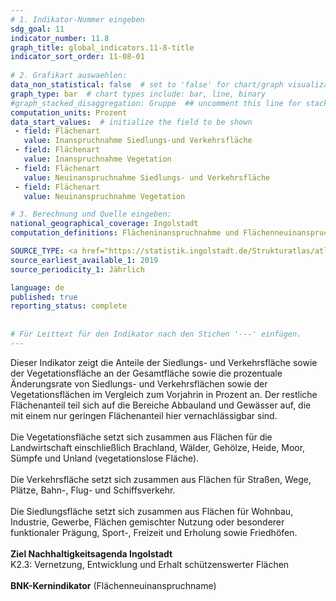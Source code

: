 ```yaml
---
# 1. Indikator-Nummer eingeben 
sdg_goal: 11 
indicator_number: 11.8
graph_title: global_indicators.11-8-title
indicator_sort_order: 11-08-01
 
# 2. Grafikart auswaehlen: 
data_non_statistical: false  # set to 'false' for chart/graph visualization 
graph_type: bar  # chart types include: bar, line, binary 
#graph_stacked_disaggregation: Gruppe  ## uncomment this line for stacked bars. eplace 'Geschlecht' with the field of aggregation. 
computation_units: Prozent
data_start_values:  # initialize the field to be shown  
 - field: Flächenart 
   value: Inanspruchnahme Siedlungs-und Verkehrsfläche 
 - field: Flächenart 
   value: Inanspruchnahme Vegetation
 - field: Flächenart 
   value: Neuinanspruchnahme Siedlungs- und Verkehrsfläche 
 - field: Flächenart 
   value: Neuinanspruchnahme Vegetation

# 3. Berechnung und Quelle eingeben: 
national_geographical_coverage: Ingolstadt 
computation_definitions: Flächeninanspruchnahme und Flächenneuinanspruchnahme im Stadtgebiet

SOURCE_TYPE: <a href="https://statistik.ingolstadt.de/Strukturatlas/atlas.html">Amt für Statistik und Stadtforschung der Stadt Ingolstadt, Vegetationsfläche und Siedlungs- und Verkehrsfläche</a>  # data source  
source_earliest_available_1: 2019
source_periodicity_1: Jährlich

language: de   
published: true 
reporting_status: complete
 
 
# Für Leittext für den Indikator nach den Stichen '---' einfügen. 
---
```

Dieser Indikator zeigt die Anteile der Siedlungs- und Verkehrsfläche sowie der Vegetationsfläche an der Gesamtfläche sowie die prozentuale Änderungsrate von Siedlungs- und Verkehrsflächen sowie der Vegetationsflächen im Vergleich zum Vorjahrin in Prozent an. Der restliche Flächenanteil teil sich auf die Bereiche Abbauland und Gewässer auf, die mit einem nur geringen Flächenanteil hier vernachlässigbar sind.<br>
<br>
Die Vegetationsfläche setzt sich zusammen aus Flächen für die Landwirtschaft einschließlich Brachland, Wälder, Gehölze, Heide, Moor, Sümpfe und Unland (vegetationslose Fläche).<br>
<br>
Die Verkehrsfläche setzt sich zusammen aus Flächen für Straßen, Wege, Plätze, Bahn-, Flug- und Schiffsverkehr.<br>
<br>
Die Siedlungsfläche setzt sich zusammen aus Flächen für Wohnbau, Industrie, Gewerbe, Flächen gemischter Nutzung oder besonderer funktionaler Prägung, Sport-, Freizeit und Erholung sowie Friedhöfen.<br>
<br>
<b>Ziel Nachhaltigkeitsagenda Ingolstadt</b><br>
K2.3: Vernetzung, Entwicklung und Erhalt schützenswerter Flächen<br>
<br>
<b>BNK-Kernindikator</b> (Flächenneuinanspruchname)
